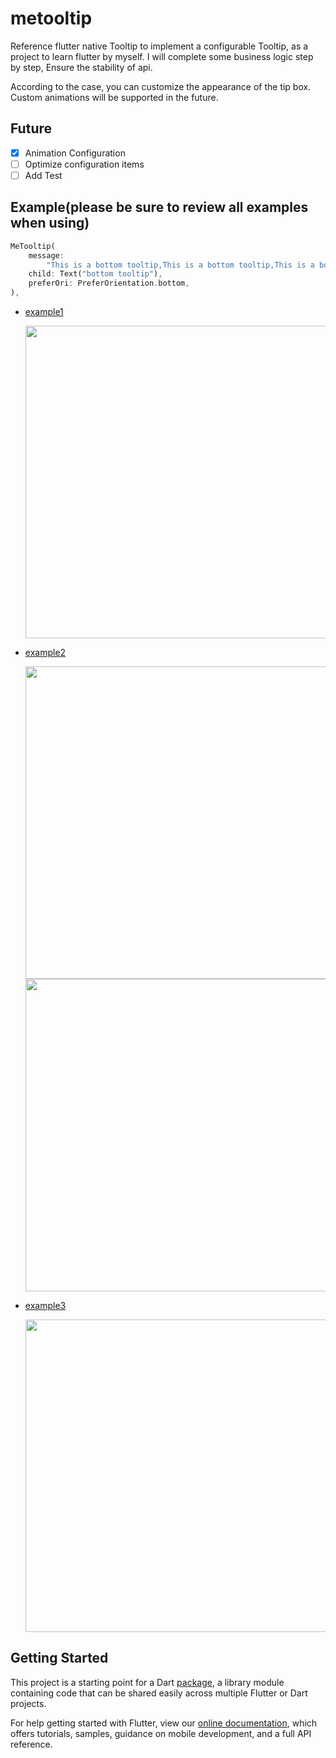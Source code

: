 # metooltip

Reference flutter native Tooltip to implement a configurable Tooltip, as a project to learn flutter by myself. I will complete some business logic step by step, Ensure the stability of api.

According to the case, you can customize the appearance of the tip box. Custom animations will be supported in the future.

## Future

-   [x] Animation Configuration
-   [ ] Optimize configuration items
-   [ ] Add Test

## Example(please be sure to review all examples when using)

```dart
MeTooltip(
    message:
        "This is a bottom tooltip,This is a bottom tooltip,This is a bottom tooltip,This is a bottom tooltip",
    child: Text("bottom tooltip"),
    preferOri: PreferOrientation.bottom,
),
```

-   [example1](./example/example-1/)

    <img width="500px" height="500px" src="https://raw.githubusercontent.com/secret344/flutter-tooltip/main/screenshots/example-1-1.png"/>

-   [example2](./example/example-2/)

    <img width="500px" height="500px" src="https://raw.githubusercontent.com/secret344/flutter-tooltip/main/screenshots/example-2.png"/>
    <img width="500px" height="500px" src="https://raw.githubusercontent.com/secret344/flutter-tooltip/main/screenshots/example-2.gif"/>

-   [example3](./example/example-3/)

    <img width="500px" height="500px" src="https://raw.githubusercontent.com/secret344/flutter-tooltip/main/screenshots/example-3.gif"/>

## Getting Started

This project is a starting point for a Dart
[package](https://flutter.dev/developing-packages/),
a library module containing code that can be shared easily across
multiple Flutter or Dart projects.

For help getting started with Flutter, view our
[online documentation](https://flutter.dev/docs), which offers tutorials,
samples, guidance on mobile development, and a full API reference.
